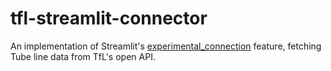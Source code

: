 # tfl-streamlit-connector

An implementation of Streamlit's [experimental_connection](https://docs.streamlit.io/library/api-reference/connections/st.experimental_connection) feature, fetching Tube line data from TfL's open API.
